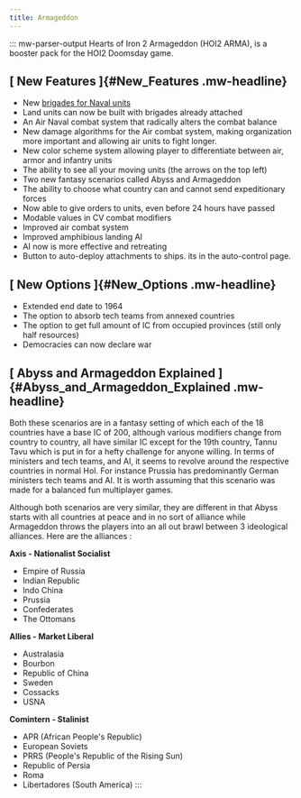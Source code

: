 ```yaml
---
title: Armageddon
---
```


::: mw-parser-output
Hearts of Iron 2 Armageddon (HOI2 ARMA), is a booster pack for the HOI2
Doomsday game.

## [ New Features ]{#New_Features .mw-headline}

- New [brigades for Naval
  units](/wiki/Brigade_Strategy_Guide#Naval_Brigades "Brigade Strategy Guide")
- Land units can now be built with brigades already attached
- An Air Naval combat system that radically alters the combat balance
- New damage algorithms for the Air combat system, making organization
  more important and allowing air units to fight longer.
- New color scheme system allowing player to differentiate between
  air, armor and infantry units
- The ability to see all your moving units (the arrows on the top
  left)
- Two new fantasy scenarios called Abyss and Armageddon
- The ability to choose what country can and cannot send expeditionary
  forces
- Now able to give orders to units, even before 24 hours have passed
- Modable values in CV combat modifiers
- Improved air combat system
- Improved amphibious landing AI
- AI now is more effective and retreating
- Button to auto-deploy attachments to ships. its in the auto-control
  page.

## [ New Options ]{#New_Options .mw-headline}

- Extended end date to 1964
- The option to absorb tech teams from annexed countries
- The option to get full amount of IC from occupied provinces (still
  only half resources)
- Democracies can now declare war

## [ Abyss and Armageddon Explained ]{#Abyss_and_Armageddon_Explained .mw-headline}

Both these scenarios are in a fantasy setting of which each of the 18
countries have a base IC of 200, although various modifiers change from
country to country, all have similar IC except for the 19th country,
Tannu Tavu which is put in for a hefty challenge for anyone willing. In
terms of ministers and tech teams, and AI, it seems to revolve around
the respective countries in normal HoI. For instance Prussia has
predominantly German ministers tech teams and AI. It is worth assuming
that this scenario was made for a balanced fun multiplayer games.

Although both scenarios are very similar, they are different in that
Abyss starts with all countries at peace and in no sort of alliance
while Armageddon throws the players into an all out brawl between 3
ideological alliances. Here are the alliances :

**Axis - Nationalist Socialist**

- Empire of Russia
- Indian Republic
- Indo China
- Prussia
- Confederates
- The Ottomans

**Allies - Market Liberal**

- Australasia
- Bourbon
- Republic of China
- Sweden
- Cossacks
- USNA

**Comintern - Stalinist**

- APR (African People\'s Republic)
- European Soviets
- PRRS (People\'s Republic of the Rising Sun)
- Republic of Persia
- Roma
- Libertadores (South America)
  :::
